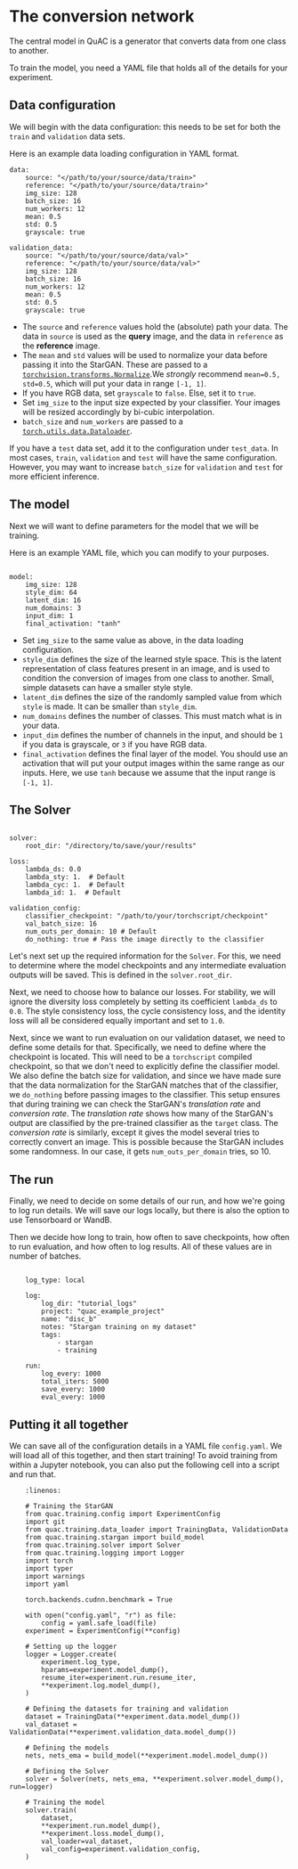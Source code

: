 # The conversion network

The central model in QuAC is a generator that converts data from one class to another.

To train the model, you need a YAML file that holds all of the details for your experiment.

## Data configuration

We will begin with the data configuration: this needs to be set for both the `train` and `validation` data sets.

Here is an example data loading configuration in YAML format.
```{code-block} yaml
data:
    source: "</path/to/your/source/data/train>"
    reference: "</path/to/your/source/data/train>" 
    img_size: 128
    batch_size: 16
    num_workers: 12
    mean: 0.5 
    std: 0.5
    grayscale: true

validation_data:
    source: "</path/to/your/source/data/val>"
    reference: "</path/to/your/source/data/val>" 
    img_size: 128
    batch_size: 16
    num_workers: 12
    mean: 0.5
    std: 0.5
    grayscale: true
```

- The `source` and `reference` values hold the (absolute) path your data. The data in `source` is used as the **query** image, and the data in `reference` as the **reference** image. 
- The `mean` and `std` values will be used to normalize your data before passing it into the StarGAN. These are passed to a [`torchvision.transforms.Normalize`](https://pytorch.org/vision/main/generated/torchvision.transforms.Normalize.html?highlight=normalize#torchvision.transforms.Normalize).We *strongly* recommend `mean=0.5, std=0.5`, which will put your data in range `[-1, 1]`.
- If you have RGB data, set `grayscale` to `false`. Else, set it to `true`. 
- Set `img_size` to the input size expected by your classifier. Your images will be resized accordingly by bi-cubic interpolation.
- `batch_size` and `num_workers` are passed to a [`torch.utils.data.Dataloader`](https://pytorch.org/tutorials/beginner/basics/data_tutorial.html).

If you have a `test` data set, add it to the configuration under `test_data`.
In most cases, `train`, `validation` and `test` will have the same configuration. 
However, you may want to increase `batch_size` for `validation` and `test` for more efficient inference.

## The model

Next we will want to define parameters for the model that we will be training.

Here is an example YAML file, which you can modify to your purposes.
```{code-block} yaml

model:
    img_size: 128
    style_dim: 64
    latent_dim: 16
    num_domains: 3
    input_dim: 1
    final_activation: "tanh"
```

- Set `img_size` to the same value as above, in the data loading configuration. 
- `style_dim` defines the size of the learned style space. This is the latent representation of class features present in an image, and is used to condition the conversion of images from one class to another. Small, simple datasets can have a smaller style style. 
- `latent_dim` defines the size of the randomly sampled value from which `style` is made. It can be smaller than `style_dim`.
- `num_domains` defines the number of classes. This must match what is in your data.
- `input_dim` defines the number of channels in the input, and should be `1` if you data is grayscale, or `3` if you have RGB data. 
- `final_activation` defines the final layer of the model. You should use an activation that will put your output images within the same range as our inputs. Here, we use `tanh` because we assume that the input range is `[-1, 1]`.


## The Solver

```{code-block} yaml

solver:
    root_dir: "/directory/to/save/your/results"

loss:
    lambda_ds: 0.0
    lambda_sty: 1.  # Default
    lambda_cyc: 1.  # Default
    lambda_id: 1.  # Default

validation_config:
    classifier_checkpoint: "/path/to/your/torchscript/checkpoint"
    val_batch_size: 16
    num_outs_per_domain: 10 # Default
    do_nothing: true # Pass the image directly to the classifier
```

Let's next set up the required information for the `Solver`.
For this, we need to determine where the model checkpoints and any intermediate evaluation outputs will be saved.
This is defined in the `solver.root_dir`.

Next, we need to choose how to balance our losses.
For stability, we will ignore the diversity loss completely by setting its coefficient `lambda_ds` to `0.0`.
The style consistency loss, the cycle consistency loss, and the identity loss will all be considered equally important and set to `1.0`.

Next, since we want to run evaluation on our validation dataset, we need to define some details for that.
Specifically, we need to define where the checkpoint is located. This will need to be a `torchscript` compiled checkpoint, so that we don't need to explicitly define the classifier model.
We also define the batch size for validation, and since we have made sure that the data normalization for the StarGAN matches that of the classifier, we `do_nothing` before passing images to the classifier.
This setup ensures that during training we can check the StarGAN's *translation rate* and *conversion rate*.
The *translation rate* shows how many of the StarGAN's output are classified by the pre-trained classifier as the `target` class.
The *conversion rate* is similarly, except it gives the model several tries to correctly convert an image. This is possible because the StarGAN includes some randomness.
In our case, it gets `num_outs_per_domain` tries, so 10.


## The run

Finally, we need to decide on some details of our run, and how we're going to log run details.
We will save our logs locally, but there is also the option to use Tensorboard or WandB.

Then we decide how long to train, how often to save checkpoints, how often to run evaluation, and how often to log results.
All of these values are in number of batches.

```{code-block} yaml

    log_type: local

    log:
        log_dir: "tutorial_logs"
        project: "quac_example_project"
        name: "disc_b"
        notes: "Stargan training on my dataset"
        tags:
            - stargan
            - training

    run:
        log_every: 1000
        total_iters: 5000
        save_every: 1000
        eval_every: 1000
```

## Putting it all together

We can save all of the configuration details in a YAML file `config.yaml`.
We will load all of this together, and then start training! To avoid training from within a Jupyter notebook, you can also put the following cell into a script and run that.

```{code-block} python
    :linenos:

    # Training the StarGAN
    from quac.training.config import ExperimentConfig
    import git
    from quac.training.data_loader import TrainingData, ValidationData
    from quac.training.stargan import build_model
    from quac.training.solver import Solver
    from quac.training.logging import Logger
    import torch
    import typer
    import warnings
    import yaml

    torch.backends.cudnn.benchmark = True

    with open("config.yaml", "r") as file:
        config = yaml.safe_load(file)
    experiment = ExperimentConfig(**config)

    # Setting up the logger
    logger = Logger.create(
        experiment.log_type,
        hparams=experiment.model_dump(),
        resume_iter=experiment.run.resume_iter,
        **experiment.log.model_dump(),
    )

    # Defining the datasets for training and validation
    dataset = TrainingData(**experiment.data.model_dump())
    val_dataset = ValidationData(**experiment.validation_data.model_dump())

    # Defining the models
    nets, nets_ema = build_model(**experiment.model.model_dump())

    # Defining the Solver
    solver = Solver(nets, nets_ema, **experiment.solver.model_dump(), run=logger)

    # Training the model
    solver.train(
        dataset,
        **experiment.run.model_dump(),
        **experiment.loss.model_dump(),
        val_loader=val_dataset,
        val_config=experiment.validation_config,
    )
```
